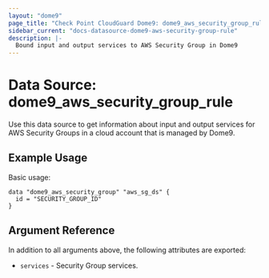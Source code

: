 ```yaml
---
layout: "dome9"
page_title: "Check Point CloudGuard Dome9: dome9_aws_security_group_rule"
sidebar_current: "docs-datasource-dome9-aws-security-group-rule"
description: |-
  Bound input and output services to AWS Security Group in Dome9
---
```


# Data Source: dome9_aws_security_group_rule

Use this data source to get information about input and output services for AWS Security Groups in a cloud account that is managed by Dome9.

## Example Usage

Basic usage:

```hcl
data "dome9_aws_security_group" "aws_sg_ds" {
  id = "SECURITY_GROUP_ID"
}

```

## Argument Reference
In addition to all arguments above, the following attributes are exported:

* `services` - Security Group services.
